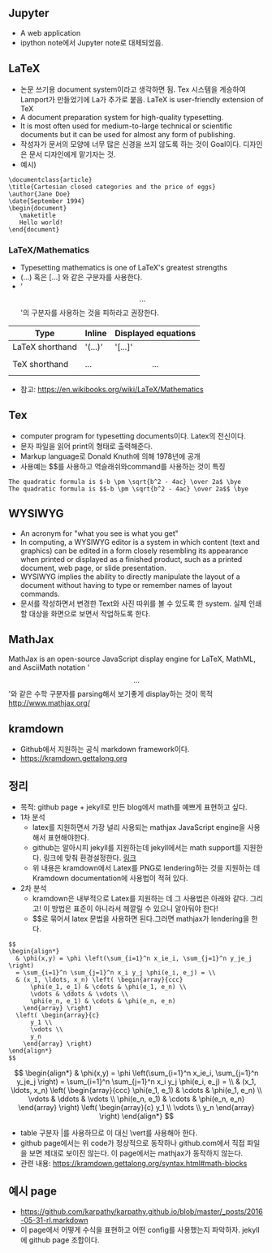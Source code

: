 ## Jupyter
- A web application
- ipython note에서 Jupyter note로 대체되었음.

## LaTeX
- 논문 쓰기용 document system이라고 생각하면 됨. Tex 시스템을 계승하여 Lamport가 만들었기에 La가 추가로 붙음. LaTeX is user-friendly extension of TeX
- A document preparation system for high-quality typesetting.
- It is most often used for medium-to-large technical or scientific documents but it can be used for almost any form of publishing.
- 작성자가 문서의 모양에 너무 많은 신경을 쓰지 않도록 하는 것이 Goal이다. 디자인은 문서 디자인에게 맡기자는 것.
- 예시)
```
\documentclass{article}
\title{Cartesian closed categories and the price of eggs}
\author{Jane Doe}
\date{September 1994}
\begin{document}
   \maketitle
   Hello world!
\end{document}
```
### LaTeX/Mathematics
- Typesetting mathematics is one of LaTeX's greatest strengths
- \(...\) 혹은	\[...\] 와 같은 구분자를 사용한다.
- '$$...$$'의 구분자를 사용하는 것을 피하라고 권장한다.

Type|Inline | Displayed equations
--------|-------|-------
LaTeX shorthand |	'\(...\)' |	'\[...\]'
TeX shorthand |	$...$ |	$$...$$

- 참고: https://en.wikibooks.org/wiki/LaTeX/Mathematics


## Tex
- computer program for typesetting documents이다. Latex의 전신이다.
- 문자 파일을 읽어 print의 형태로 출력해준다.
- Markup language로 Donald Knuth에 의해 1978년에 공개
- 사용예는 $$를 사용하고 역슬래쉬와command를 사용하는 것이 특징
```
The quadratic formula is $-b \pm \sqrt{b^2 - 4ac} \over 2a$ \bye
The quadratic formula is $$-b \pm \sqrt{b^2 - 4ac} \over 2a$$ \bye
```

## WYSIWYG
- An acronym for "what you see is what you get"
- In computing, a WYSIWYG editor is a system in which content (text and graphics) can be edited in a form closely resembling its appearance when printed or displayed as a finished product, such as a printed document, web page, or slide presentation.
- WYSIWYG implies the ability to directly manipulate the layout of a document without having to type or remember names of layout commands.
- 문서를 작성하면서 변경한 Text와 사진 따위를 볼 수 있도록 한 system. 실제 인쇄할 대상을 화면으로 보면서 작업하도록 한다.

## MathJax
MathJax is an open-source JavaScript display engine for LaTeX, MathML, and AsciiMath notation
'$$...$$'와 같은 수학 구분자를 parsing해서 보기좋게 display하는 것이 목적
http://www.mathjax.org/

## kramdown
- Github에서 지원하는 공식 markdown framework이다.
- https://kramdown.gettalong.org

## 정리
- 목적: github page + jekyll로 만든 blog에서 math를 예쁘게 표현하고 싶다.
- 1차 분석
  * latex를 지원하면서 가장 널리 사용되는 mathjax JavaScript engine을 사용해서 표현해야한다.
  * github는 알아시피 jekyll를 지원하는데 jekyll에서는 math support를 지원한다. 링크에 맞춰 환경설정한다. [링크](https://jekyllrb.com/docs/extras/#math-support)
  * 위 내용은 kramdown에서 Latex를 PNG로 lendering하는 것을 지원하는 데 Kramdown documentation에 사용법이 적혀 있다.
- 2차 분석
  * kramdown은 내부적으로 Latex를 지원하는 데 그 사용법은 아래와 같다. 그리고! 이 방법은 표준이 아니라서 헤깔릴 수 있으니 알아둬야 한다!
  * $$로 묶어서 latex 문법을 사용하면 된다.그러면 mathjax가 lendering을 한다.
```
$$
\begin{align*}
  & \phi(x,y) = \phi \left(\sum_{i=1}^n x_ie_i, \sum_{j=1}^n y_je_j \right)
  = \sum_{i=1}^n \sum_{j=1}^n x_i y_j \phi(e_i, e_j) = \\
  & (x_1, \ldots, x_n) \left( \begin{array}{ccc}
      \phi(e_1, e_1) & \cdots & \phi(e_1, e_n) \\
      \vdots & \ddots & \vdots \\
      \phi(e_n, e_1) & \cdots & \phi(e_n, e_n)
    \end{array} \right)
  \left( \begin{array}{c}
      y_1 \\
      \vdots \\
      y_n
    \end{array} \right)
\end{align*}
$$
```
$$
\begin{align*}
  & \phi(x,y) = \phi \left(\sum_{i=1}^n x_ie_i, \sum_{j=1}^n y_je_j \right)
  = \sum_{i=1}^n \sum_{j=1}^n x_i y_j \phi(e_i, e_j) = \\
  & (x_1, \ldots, x_n) \left( \begin{array}{ccc}
      \phi(e_1, e_1) & \cdots & \phi(e_1, e_n) \\
      \vdots & \ddots & \vdots \\
      \phi(e_n, e_1) & \cdots & \phi(e_n, e_n)
    \end{array} \right)
  \left( \begin{array}{c}
      y_1 \\
      \vdots \\
      y_n
    \end{array} \right)
\end{align*}
$$
  * table 구분자 |를 사용하므로 이 대신 \vert를 사용해아 한다.
  * github page에서는 위 code가 정상적으로 동작하나 github.com에서 직접 파일을 보면 제대로 보이진 않는다. 이 page에서는 mathjax가 동작하지 않는다.
  * 관련 내용: https://kramdown.gettalong.org/syntax.html#math-blocks

## 예시 page
- https://github.com/karpathy/karpathy.github.io/blob/master/_posts/2016-05-31-rl.markdown
- 이 page에서 어떻게 수식을 표현하고 어떤 config를 사용했는지 파악하자. jekyll에 github page 조합이다.

